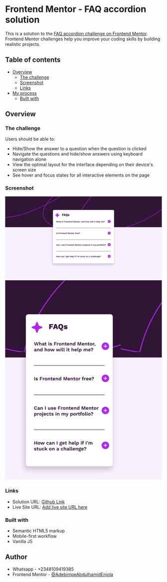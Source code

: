 # Frontend Mentor - FAQ accordion solution

This is a solution to the [FAQ accordion challenge on Frontend Mentor](https://www.frontendmentor.io/challenges/faq-accordion-wyfFdeBwBz). Frontend Mentor challenges help you improve your coding skills by building realistic projects. 

## Table of contents

- [Overview](#overview)
  - [The challenge](#the-challenge)
  - [Screenshot](#screenshot)
  - [Links](#links)
- [My process](#my-process)
  - [Built with](#built-with)

## Overview

### The challenge

Users should be able to:

- Hide/Show the answer to a question when the question is clicked
- Navigate the questions and hide/show answers using keyboard navigation alone
- View the optimal layout for the interface depending on their device's screen size
- See hover and focus states for all interactive elements on the page

### Screenshot

![](screenshot/js1.png)
![](screenshot/js2.png)

### Links

- Solution URL: [Github Link](https://github.com/AdebimpeAbdulhamidEniola/faqAccordion.git)
- Live Site URL: [Add live site URL here](https://your-live-site-url.com)


### Built with

- Semantic HTML5 markup
- Mobile-first workflow
- Vanilla JS

## Author

- Whatsapp - +2348109419385
- Frontend Mentor - [@AdebimpeAbdulhamidEniola](https://www.frontendmentor.io/profile/AdebimpeAbdulhamidEniola)
